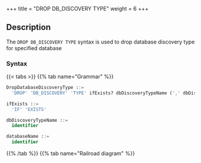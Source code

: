 +++
title = "DROP DB_DISCOVERY TYPE"
weight = 6
+++

## Description

The `DROP DB_DISCOVERY TYPE` syntax is used to drop database discovery type for specified database

### Syntax

{{< tabs >}}
{{% tab name="Grammar" %}}
```sql
DropDatabaseDiscoveryType ::=
  'DROP' 'DB_DISCOVERY' 'TYPE' ifExists? dbDiscoveryTypeName (',' dbDiscoveryTypeName)* ('FROM' databaseName)?

ifExists ::=
  'IF' 'EXISTS'

dbDiscoveryTypeName ::=
  identifier

databaseName ::=
  identifier
```
{{% /tab %}}
{{% tab name="Railroad diagram" %}}
<iframe frameborder="0" name="diagram" id="diagram" width="100%" height="100%"></iframe>
{{% /tab %}}
{{< /tabs >}}

### Supplement

- When `databaseName` is not specified, the default is the currently used `DATABASE`. If `DATABASE` is not used, No database selected will be prompted;
- `dbDiscoveryTypeName` obtain through [SHOW DB_DISCOVERY TYPE](/en/user-manual/shardingsphere-proxy/distsql/syntax/rql/rule-query/db-discovery/show-db-discovery-type/) syntax query;
- `ifExists` clause is used for avoid `Database discovery type not exists` error.

### Example

- Drop mutiple database discovery type for specified database

```sql
DROP DB_DISCOVERY TYPE group_0_mysql_mgr, group_1_mysql_mgr FROM discovery_db;
```

- Drop single database discovery type for current database

```sql
DROP DB_DISCOVERY TYPE group_0_mysql_mgr;
```

- Drop database discovery type with `ifExists` clause

```sql
DROP DB_DISCOVERY TYPE IF EXISTS group_0_mysql_mgr;
```

### Reserved word

`DROP`, `DB_DISCOVERY`, `TYPE`, `FROM`

### Related links

- [Reserved word](/en/user-manual/shardingsphere-proxy/distsql/syntax/reserved-word/)
